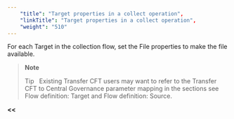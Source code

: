 ```yaml
---
    "title": "Target properties in a collect operation",
    "linkTitle": "Target properties in a collect operation",
    "weight": "510"
---
```

For each Target in the collection flow, set the File properties to make the file available.

> **Note**
>
> Tip  
> Existing Transfer CFT users may want to refer to the Transfer CFT to Central Governance parameter mapping in the sections see Flow definition: Target and Flow definition: Source.

****&lt;&lt;**** [](../../)
